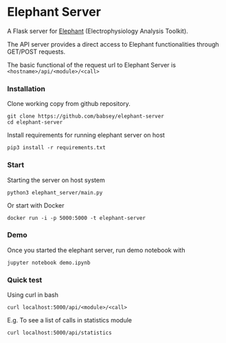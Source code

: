 # Elephant Server

A Flask server for [Elephant](https://github.com/NeuralEnsemble/elephant) (Electrophysiology Analysis Toolkit).


The API server provides a direct access to Elephant functionalities through GET/POST requests.

The basic functional of the request url to Elephant Server is `<hostname>/api/<module>/<call>`


### Installation

Clone working copy from github repository.

```
git clone https://github.com/babsey/elephant-server
cd elephant-server
```

Install requirements for running elephant server on host
```
pip3 install -r requirements.txt
```


### Start

Starting the server on host system
```
python3 elephant_server/main.py
```

Or start with Docker
```
docker run -i -p 5000:5000 -t elephant-server
```

### Demo

Once you started the elephant server, run demo notebook with

```
jupyter notebook demo.ipynb
```

### Quick test

Using curl in bash
```
curl localhost:5000/api/<module>/<call>
```

E.g. To see a list of calls in statistics module
```
curl localhost:5000/api/statistics
```
